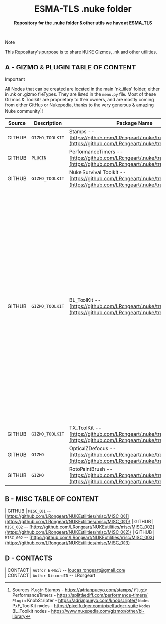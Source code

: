 <div align="center">
	<h1>ESMA-TLS .nuke folder</h1>
	<p>
		<b>Repository for the .nuke folder & other utils we have at ESMA_TLS</b>
	</p>
	<br>
</div>

>[!NOTE]
>This Repositary's purpose is to share NUKE Gizmos, .nk and other utilities.



## A - GIZMO & PLUGIN TABLE OF CONTENT
>[!IMPORTANT]
>All Nodes that can be created are located in the main 'nk_files' folder, either in .nk or .gizmo fileTypes. They are listed in the `menu.py` file.
>Most of these Gizmos & Toolkits are proprietary to their owners, and are mostly coming from either GitHub or Nukepedia, thanks to the very generous & amazing Nuke community[^1] !

| Source | Description | Package Name | Node List |
| --- | --- | --- | --- |
| GITHUB    | `GIZMO_TOOLKIT` | Stamps -- [https://github.com/LRongeart/.nuke/tree/main/stamps](https://github.com/LRongeart/.nuke/tree/main/stamps) | <sub>*Stamps*</sub>
| GITHUB    | `PLUGIN` | PerformanceTimers -- [https://github.com/LRongeart/.nuke/tree/main](https://github.com/LRongeart/.nuke/tree/main) | <sub>*null*</ins></sub>
| GITHUB    | `GIZMO_TOOLKIT` |  Nuke Survival Toolkit -- [https://github.com/LRongeart/.nuke/tree/main/nk_files](https://github.com/LRongeart/.nuke/tree/main/nk_files) | <sub>281 Nodes, see the [Offical Documentation](https://github.com/LRongeart/.nuke/blob/main/NukeSurvivalToolkit_publicRelease-2.1.1/NukeSurvivalToolkit_Documentation_Release_v2.1.0.pdf)</sub>
| GITHUB    | `GIZMO_TOOLKIT` | BL_ToolKit -- [https://github.com/LRongeart/.nuke/tree/main/nk_files](https://github.com/LRongeart/.nuke/tree/main/nk_files) | <sub>*bl_Arc, bl_BlurChroma, bl_Bokeh, bl_Bulge, bl_Bytes, bl_ChannelBox, bl_ChromatixAberation, bl_CleanOUT, bl_ColorEdge, bl_ColorSupress, bl_Compress, bl_Convolve, bl_CurveFilter, bl_Despillator, bl_EdgeExtend2, bl_Emboss, bl_Expand, bl_Filler, bl_GUISwitch, bl_HSVKeyer, bl_IBlur, bl_IBokeh, bl_IDilateErode, bl_IDisplace, bl_ITime, bl_LayerAE, bl_Line, bl_Match, bl_mf_Binary, bl_mf_Border, bl_mf_DirectionalBlur, bl_mf_Occlusion, bl_mf_ShapeSofter, bl_Monochrome, bl_Mosaic, bl_Normalizer, bl_Random, bl_Randomizer, bl_Sample, bl_SaturationRGB, bl_ScanLines, bl_Scanner, bl_ScanScline, bl_Scanner, bl_ScanSclice, bl_Scatterize, bl_Scroll, bl_SetBBOXColor, bl_Shape, bl_Sclice, bl_Solarize, bl_SpillSupress, bl_Star, bl_Threshold, bl_TileMosaic, bl_ToBBOX, bl_Twirl, bl_Wave, bl_Zebrafy*</sub>
| GITHUB    | `GIZMO_TOOLKIT` | TX_ToolKit -- [https://github.com/LRongeart/.nuke/tree/main/nk_files](https://github.com/LRongeart/.nuke/tree/main/nk_files) | <sub>*TX_Bloom, TX_Fog, TX_HueKeyer*</sub>
| GITHUB    | `GIZMO` | OpticalZDefocus -- [https://github.com/LRongeart/.nuke/tree/main/nk_files](https://github.com/LRongeart/.nuke/tree/main/nk_files) | <sub>*OpticalZDefocus*</sub>
| GITHUB    | `GIZMO` | RotoPaintBrush -- [https://github.com/LRongeart/.nuke/tree/main/nk_files](https://github.com/LRongeart/.nuke/tree/main/nk_files) | <sub>*RotoPaintBrush*</sub>


## B - MISC TABLE OF CONTENT
| GITHUB    | `MISC_001` -- [https://github.com/LRongeart/NUKEutilities/misc/MISC_001](https://github.com/LRongeart/NUKEutilities/misc/MISC_001)\
| GITHUB    | `MISC_002` -- [https://github.com/LRongeart/NUKEutilities/misc/MISC_002](https://github.com/LRongeart/NUKEutilities/misc/MISC_002)\
| GITHUB    | `MISC_002` -- [https://github.com/LRongeart/NUKEutilities/misc/MISC_003](https://github.com/LRongeart/NUKEutilities/misc/MISC_003)


## D - CONTACTS
| CONTACT     | `Author E-Mail` -- loucas.rongeart@gmail.com\
| CONTACT     | `Author DiscordID` -- LRongeart

[^1]: Sources
`Plugin` Stamps - https://adrianpueyo.com/stamps/
`Plugin` PerformanceTimers - https://splitthediff.com/performance-timers/
`Plugin` KnobScripter - https://adrianpueyo.com/knobscripter/
`Nodes` PxF_ToolKit nodes  - https://pixelfudger.com/pixelfudger-suite
`Nodes` BL_Toolkit nodes - https://www.nukepedia.com/gizmos/other/bl-library

